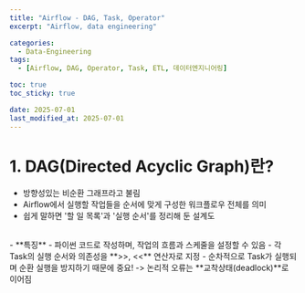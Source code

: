 ```yaml
---
title: "Airflow - DAG, Task, Operator"
excerpt: "Airflow, data engineering"

categories:
  - Data-Engineering
tags: 
  - [Airflow, DAG, Operator, Task, ETL, 데이터엔지니어링]

toc: true
toc_sticky: true

date: 2025-07-01
last_modified_at: 2025-07-01
---
```


# 1. DAG(Directed Acyclic Graph)란?
- 방향성있는 비순환 그래프라고 불림
- Airflow에서 실행할 작업들을 순서에 맞게 구성한 워크플로우 전체를 의미
- 쉽게 말하면 '할 일 목록'과 '실행 순서'를 정리해 둔 설계도
<br>
- **특징**
  - 파이썬 코드로 작성하며, 작업의 흐름과 스케줄을 설정할 수 있음
  - 각 Task의 실행 순서와 의존성을 **>>, <<** 연산자로 지정
  - 순차적으로 Task가 실행되며 순환 실행을 방지하기 때문에 중요!
    -> 논리적 오류는 **교착상태(deadlock)**로 이어짐


